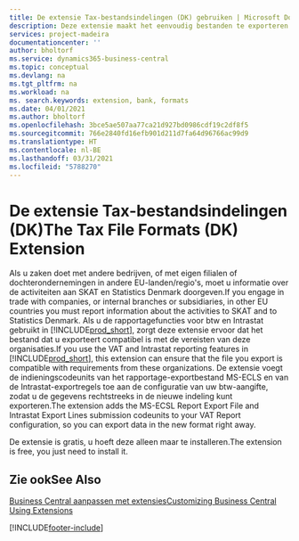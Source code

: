 ```yaml
---
title: De extensie Tax-bestandsindelingen (DK) gebruiken | Microsoft Docs
description: Deze extensie maakt het eenvoudig bestanden te exporteren die vooraf zijn ingedeeld om te voldoen aan de vereisten van de bank betreffende elektronische verzendingen.
services: project-madeira
documentationcenter: ''
author: bholtorf
ms.service: dynamics365-business-central
ms.topic: conceptual
ms.devlang: na
ms.tgt_pltfrm: na
ms.workload: na
ms. search.keywords: extension, bank, formats
ms.date: 04/01/2021
ms.author: bholtorf
ms.openlocfilehash: 3bce5ae507aa77ca21d927bd0986cdf19c2df8f5
ms.sourcegitcommit: 766e2840fd16efb901d211d7fa64d96766ac99d9
ms.translationtype: HT
ms.contentlocale: nl-BE
ms.lasthandoff: 03/31/2021
ms.locfileid: "5788270"
---
```

# <a name="the-tax-file-formats-dk-extension"></a><span data-ttu-id="2918c-103">De extensie Tax-bestandsindelingen (DK)</span><span class="sxs-lookup"><span data-stu-id="2918c-103">The Tax File Formats (DK) Extension</span></span>
<span data-ttu-id="2918c-104">Als u zaken doet met andere bedrijven, of met eigen filialen of dochterondernemingen in andere EU-landen/regio's, moet u informatie over de activiteiten aan SKAT en Statistics Denmark doorgeven.</span><span class="sxs-lookup"><span data-stu-id="2918c-104">If you engage in trade with companies, or internal branches or subsidiaries, in other EU countries you must report information about the activities to SKAT and to Statistics Denmark.</span></span> <span data-ttu-id="2918c-105">Als u de rapportagefuncties voor btw en Intrastat gebruikt in [!INCLUDE[prod_short](includes/prod_short.md)], zorgt deze extensie ervoor dat het bestand dat u exporteert compatibel is met de vereisten van deze organisaties.</span><span class="sxs-lookup"><span data-stu-id="2918c-105">If you use the VAT and Intrastat reporting features in [!INCLUDE[prod_short](includes/prod_short.md)], this extension can ensure that the file you export is compatible with requirements from these organizations.</span></span> <span data-ttu-id="2918c-106">De extensie voegt de indieningscodeunits van het rapportage-exportbestand MS-ECLS en van de Intrastat-exportregels toe aan de configuratie van uw btw-aangifte, zodat u de gegevens rechtstreeks in de nieuwe indeling kunt exporteren.</span><span class="sxs-lookup"><span data-stu-id="2918c-106">The extension adds the MS-ECSL Report Export File and Intrastat Export Lines submission codeunits to your VAT Report configuration, so you can export data in the new format right away.</span></span>

<span data-ttu-id="2918c-107">De extensie is gratis, u hoeft deze alleen maar te installeren.</span><span class="sxs-lookup"><span data-stu-id="2918c-107">The extension is free, you just need to install it.</span></span>

## <a name="see-also"></a><span data-ttu-id="2918c-108">Zie ook</span><span class="sxs-lookup"><span data-stu-id="2918c-108">See Also</span></span>
[<span data-ttu-id="2918c-109">Business Central aanpassen met extensies</span><span class="sxs-lookup"><span data-stu-id="2918c-109">Customizing Business Central Using Extensions</span></span>](ui-extensions.md)


[!INCLUDE[footer-include](includes/footer-banner.md)]